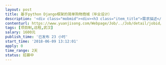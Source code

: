 ```yaml
---                
layout: post       
title: 基于python Django框架的简单购物商城（毕业设计）           
description: '<div class="mobmid"><div><h3 class="item_title">需求描述</h3><p>—，需求描述：<br/>类别：python django 开发的网上购物商城。<br/>功能：基本的商城首页，商品导航栏，用户注册和登陆页面，购物车，一个商品详情示例，和基本的后台管理系统，可以查看订单和用户基本数据即可。<br/>技术：python ，Js，html，css。<br/>特殊要求：需要有一定的代码注释。<br/>二，人才要求<br/>2年以上的python web开发经验。有相关开发经验即可。<br/>三,合作方式<br/>开发方式：远程开发，开发完成之后远程控制部署运行成功算结束。<br/>开发周期：即可开始至6月11点凌晨2点结束。</p></div><!--info end--></div>'     
contenturl: https://www.yuanjisong.com/Webpage/Job/../Job/detail/jobid/101550      
tags: [项目制,远程,武汉]            
salary: 1600元          
publish_time: '已发布 23 小时'         
start_time: '2018-06-09 13:12:01'           
apply: 0                   
time_range: 2天              
status: 招募中                  
---                 
```

